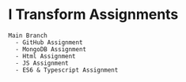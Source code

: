 # I Transform Assignments

```
Main Branch
  - GitHub Assignment
  - MongoDB Assignment
  - Html Assignment
  - JS Assignment
  - ES6 & Typescript Assignment
```   
